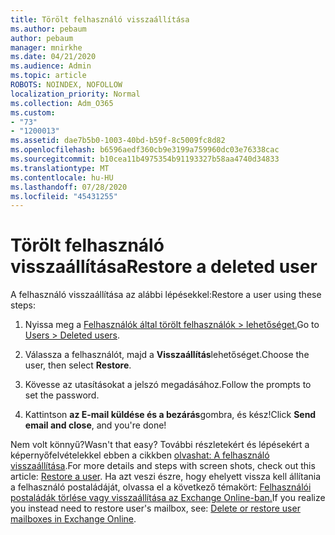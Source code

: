 ```yaml
---
title: Törölt felhasználó visszaállítása
ms.author: pebaum
author: pebaum
manager: mnirkhe
ms.date: 04/21/2020
ms.audience: Admin
ms.topic: article
ROBOTS: NOINDEX, NOFOLLOW
localization_priority: Normal
ms.collection: Adm_O365
ms.custom:
- "73"
- "1200013"
ms.assetid: dae7b5b0-1003-40bd-b59f-8c5009fc8d82
ms.openlocfilehash: b6596aedf360cb9e3199a759960dc03e76338cac
ms.sourcegitcommit: b10cea11b4975354b91193327b58aa4740d34833
ms.translationtype: MT
ms.contentlocale: hu-HU
ms.lasthandoff: 07/28/2020
ms.locfileid: "45431255"
---
```

# <a name="restore-a-deleted-user"></a><span data-ttu-id="03be4-102">Törölt felhasználó visszaállítása</span><span class="sxs-lookup"><span data-stu-id="03be4-102">Restore a deleted user</span></span>

<span data-ttu-id="03be4-103">A felhasználó visszaállítása az alábbi lépésekkel:</span><span class="sxs-lookup"><span data-stu-id="03be4-103">Restore a user using these steps:</span></span>
  
1. <span data-ttu-id="03be4-104">Nyissa meg a [Felhasználók által törölt felhasználók \> lehetőséget.](https://admin.microsoft.com/adminportal/home#/deletedusers)</span><span class="sxs-lookup"><span data-stu-id="03be4-104">Go to [Users \> Deleted users](https://admin.microsoft.com/adminportal/home#/deletedusers).</span></span>

2. <span data-ttu-id="03be4-105">Válassza a felhasználót, majd a **Visszaállítás**lehetőséget.</span><span class="sxs-lookup"><span data-stu-id="03be4-105">Choose the user, then select **Restore**.</span></span>

3. <span data-ttu-id="03be4-106">Kövesse az utasításokat a jelszó megadásához.</span><span class="sxs-lookup"><span data-stu-id="03be4-106">Follow the prompts to set the password.</span></span>

4. <span data-ttu-id="03be4-107">Kattintson **az E-mail küldése és a bezárás**gombra, és kész!</span><span class="sxs-lookup"><span data-stu-id="03be4-107">Click **Send email and close**, and you're done!</span></span>

<span data-ttu-id="03be4-108">Nem volt könnyű?</span><span class="sxs-lookup"><span data-stu-id="03be4-108">Wasn't that easy?</span></span> <span data-ttu-id="03be4-109">További részletekért és lépésekért a képernyőfelvételekkel ebben a cikkben [olvashat: A felhasználó visszaállítása](https://docs.microsoft.com/microsoft-365/admin/add-users/restore-user).</span><span class="sxs-lookup"><span data-stu-id="03be4-109">For more details and steps with screen shots, check out this article: [Restore a user](https://docs.microsoft.com/microsoft-365/admin/add-users/restore-user).</span></span> <span data-ttu-id="03be4-110">Ha azt veszi észre, hogy ehelyett vissza kell állítania a felhasználó postaládáját, olvassa el a következő témakört: [Felhasználói postaládák törlése vagy visszaállítása az Exchange Online-ban.](https://docs.microsoft.com/exchange/recipients-in-exchange-online/delete-or-restore-mailboxes)</span><span class="sxs-lookup"><span data-stu-id="03be4-110">If you realize you instead need to restore user's mailbox, see: [Delete or restore user mailboxes in Exchange Online](https://docs.microsoft.com/exchange/recipients-in-exchange-online/delete-or-restore-mailboxes).</span></span>